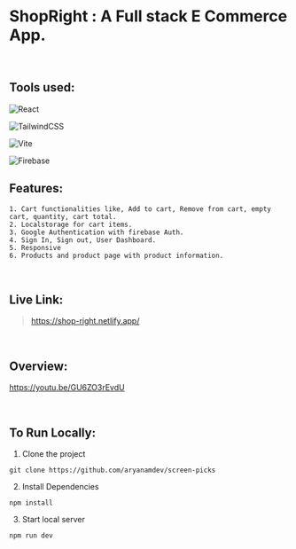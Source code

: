 # ShopRight : A Full stack E Commerce App.

<br>

## Tools used:

![React](https://img.shields.io/badge/react-%2320232a.svg?style=for-the-badge&logo=react&logoColor=%2361DAFB)

![TailwindCSS](https://img.shields.io/badge/tailwindcss-%2338B2AC.svg?style=for-the-badge&logo=tailwind-css&logoColor=white)

![Vite](https://img.shields.io/badge/vite-%23646CFF.svg?style=for-the-badge&logo=vite&logoColor=white) 

![Firebase](https://img.shields.io/badge/Firebase-039BE5?style=for-the-badge&logo=Firebase&logoColor=white)




## Features: 
    1. Cart functionalities like, Add to cart, Remove from cart, empty cart, quantity, cart total. 
    2. Localstorage for cart items.
    3. Google Authentication with firebase Auth.
    4. Sign In, Sign out, User Dashboard.
    5. Responsive
    6. Products and product page with product information.

<br>

## Live Link: 
>https://shop-right.netlify.app/

<br>

## Overview:
https://youtu.be/GU6ZO3rEvdU

<br>

## To Run Locally:

1. Clone the project 
````
git clone https://github.com/aryanamdev/screen-picks
````
2. Install Dependencies
````
npm install
````
3. Start local server
````
npm run dev
````
